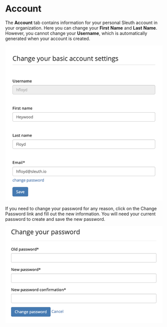 # Account

The **Account** tab contains information for your personal Sleuth account in your organization. Here you can change your **First** **Name** and **Last** **Name**. However, you cannot change your **Username**, which is automatically generated when your account is created. 

![](../../.gitbook/assets/account-account-tab.png)

If you need to change your password for any reason, click on the Change Password link and fill out the new information. You will need your current password to create and save the new password. 

![Change your password screen](../../.gitbook/assets/change-password.png)

